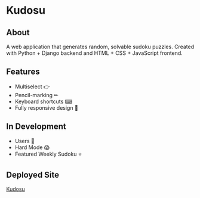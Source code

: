 # Kudosu

## About
A web application that generates random, solvable sudoku puzzles.
Created with Python + Django backend and HTML + CSS + JavaScript frontend.

## Features
* Multiselect &#x1F449;
* Pencil-marking &#x270F;
* Keyboard shortcuts &#x2328;
* Fully responsive design &#x1F4F1;

## In Development
* Users &#x1F64B;
* Hard Mode &#x1F631;
* Featured Weekly Sudoku &#x2B50;

## Deployed Site
[Kudosu](https://kudosu.herokuapp.com/)